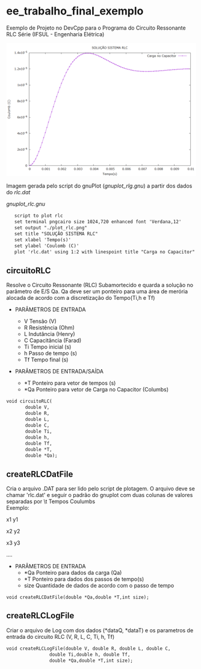 # ee_trabalho_final_exemplo
Exemplo de Projeto no DevCpp para o Programa do Circuito Ressonante RLC Série (IFSUL - Engenharia Elétrica)

![Exemplo](https://github.com/g1ll/ee_trabalho_final_exemplo/raw/master/plot_rlc.png)

Imagem gerada pelo script do gnuPlot (*gnuplot_rlg.gnu*) a partir dos dados do *rlc.dat*

_gnuplot_rlc.gnu_
```gnuplot
   script to plot rlc
   set terminal pngcairo size 1024,720 enhanced font 'Verdana,12'
   set output "./plot_rlc.png"
   set title "SOLUÇÃO SISTEMA RLC"
   set xlabel 'Tempo(s)'
   set ylabel 'Coulomb (C)'
   plot 'rlc.dat' using 1:2 with linespoint title "Carga no Capacitor"
```

## circuitoRLC 
   Resolve o Circuito Ressonante (RLC) Subamortecido e quarda
  a solução no parâmetro de E/S Qa. Qa deve ser
  um ponteiro para uma área de merória alocada de 
  acordo com a discretização do Tempo(Ti,h e Tf)
  
 * PARÂMETROS DE ENTRADA
   * V     Tensão (V)
   * R     Resistência (Ohm)
   * L     Indutância (Henry)
   * C     Capacitância (Farad)
   * Ti    Tempo inicial (s)
   * h     Passo de tempo (s)
   * Tf    Tempo final (s)
  
 * PARÂMETROS DE ENTRADA/SAÍDA
   * \*T    Ponteiro para vetor de tempos (s)
   * \*Qa   Ponteiro para vetor de Carga no Capacitor (Columbs)
  
 ```
void circuitoRLC(       
        double V,
        double R,
        double L,
        double C,
        double Ti,
        double h,
        double Tf,
        double *T,
        double *Qa);
```
## createRLCDatFile 

  Cria o arquivo .DAT para ser lido pelo script de plotagem.
  O arquivo deve se chamar 'rlc.dat' e seguir o padrão do gnuplot
  com duas colunas de valores separadas por <TAB> \t
  Tempos       Coulumbs     
  Exemplo:
 
  x1   y1
  
  x2   y2
  
  x3   y3
  
  ....
  
 * PARÂMETROS DE ENTRADA
   * \*Qa    Ponteiro para dados da carga (Qa)
   * \*T    Ponteiro para dados dos passos de tempo(s)
   * size     Quantidade de dados de acordo com o passo de tempo
  
 ```
void createRLCDatFile(double *Qa,double *T,int size);
```
## createRLCLogFile

 Criar o arquivo de Log com dos dados (*dataQ, *dataT)
 e os parametros de entrada do circuito RLC (V, R, L, C, Ti, h, Tf)
  
```
void createRLCLogFile(double V, double R, double L, double C,
                double Ti,double h, double Tf,
                double *Qa,double *T,int size);
```

